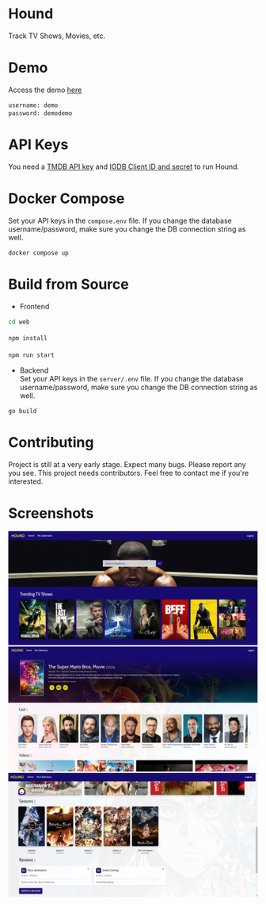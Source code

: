 # Hound
 Track TV Shows, Movies, etc.
 
# Demo
Access the demo [here](http://107.174.11.52/)
```
username: demo
password: demodemo
```

# API Keys
You need a [TMDB API key](https://developers.themoviedb.org/3/getting-started/introduction) and [IGDB Client ID and secret](https://api-docs.igdb.com/) to run Hound.


# Docker Compose
Set your API keys in the `compose.env` file. If you change the database username/password, make sure you change the DB connection string as well.
```
docker compose up
```

# Build from Source
- Frontend
```bash
cd web

npm install

npm run start
```
- Backend  
Set your API keys in the `server/.env` file. If you change the database username/password, make sure you change the DB connection string as well.
```
go build
```

# Contributing
Project is still at a very early stage. Expect many bugs. Please report any you see. 
This project needs contributors. Feel free to contact me if you're interested.

# Screenshots
![home page](https://github.com/mcay23/hound/blob/main/screenshots/home.png)
![tv page](https://github.com/mcay23/hound/blob/main/screenshots/tvpage.png)
![tv page 2](https://github.com/mcay23/hound/blob/main/screenshots/tvpage2.png)


